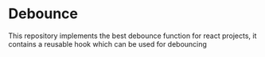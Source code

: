 # Debounce
This repository implements the best debounce function for react projects, it contains a reusable hook which can be used for debouncing
